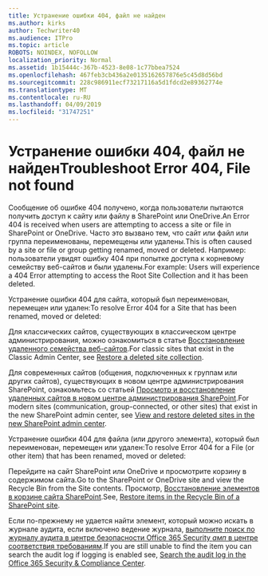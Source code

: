 ```yaml
---
title: Устранение ошибки 404, файл не найден
ms.author: kirks
author: Techwriter40
ms.audience: ITPro
ms.topic: article
ROBOTS: NOINDEX, NOFOLLOW
localization_priority: Normal
ms.assetid: 1b15444c-367b-4523-8e08-1c77bbea7524
ms.openlocfilehash: 467feb3cb436a2e0135162657876e5c45d8d56bd
ms.sourcegitcommit: 228c986911ecf73217116a5d1fdcd2e89362774e
ms.translationtype: MT
ms.contentlocale: ru-RU
ms.lasthandoff: 04/09/2019
ms.locfileid: "31747251"
---
```

# <a name="troubleshoot-error-404-file-not-found"></a><span data-ttu-id="330c8-102">Устранение ошибки 404, файл не найден</span><span class="sxs-lookup"><span data-stu-id="330c8-102">Troubleshoot Error 404, File not found</span></span>

<span data-ttu-id="330c8-103">Сообщение об ошибке 404 получено, когда пользователи пытаются получить доступ к сайту или файлу в SharePoint или OneDrive.</span><span class="sxs-lookup"><span data-stu-id="330c8-103">An Error 404 is received when users are attempting to access a site or file in SharePoint or OneDrive.</span></span> <span data-ttu-id="330c8-104">Часто это вызвано тем, что сайт или файл или группа переименованы, перемещены или удалены.</span><span class="sxs-lookup"><span data-stu-id="330c8-104">This is often caused by a site or file or group getting renamed, moved or deleted.</span></span> <span data-ttu-id="330c8-105">Например: пользователи увидят ошибку 404 при попытке доступа к корневому семейству веб-сайтов и были удалены.</span><span class="sxs-lookup"><span data-stu-id="330c8-105">For example: Users will experience a 404 Error attempting to access the Root Site Collection and it has been deleted.</span></span>

<span data-ttu-id="330c8-106">Устранение ошибки 404 для сайта, который был переименован, перемещен или удален:</span><span class="sxs-lookup"><span data-stu-id="330c8-106">To resolve Error 404 for a Site that has been renamed, moved or deleted:</span></span>

<span data-ttu-id="330c8-107">Для классических сайтов, существующих в классическом центре администрирования, можно ознакомиться в статье [Восстановление удаленного семейства веб-сайтов](https://docs.microsoft.com/en-us/sharepoint/restore-deleted-site-collection).</span><span class="sxs-lookup"><span data-stu-id="330c8-107">For classic sites that exist in the Classic Admin Center, see [Restore a deleted site collection](https://docs.microsoft.com/en-us/sharepoint/restore-deleted-site-collection).</span></span>


<span data-ttu-id="330c8-108">Для современных сайтов (общения, подключенных к группам или других сайтов), существующих в новом центре администрирования SharePoint, ознакомьтесь со статьей [Просмотр и восстановление удаленных сайтов в новом центре администрирования SharePoint](https://docs.microsoft.com/en-us/sharepoint/restore-deleted-site-collection).</span><span class="sxs-lookup"><span data-stu-id="330c8-108">For modern sites (communication, group-connected, or other sites) that exist in the new SharePoint admin center, see [View and restore deleted sites in the new SharePoint admin center](https://docs.microsoft.com/en-us/sharepoint/restore-deleted-site-collection).</span></span>

<span data-ttu-id="330c8-109">Устранение ошибки 404 для файла (или другого элемента), который был переименован, перемещен или удален:</span><span class="sxs-lookup"><span data-stu-id="330c8-109">To resolve Error 404 for a File (or other item) that has been renamed, moved or deleted:</span></span>

<span data-ttu-id="330c8-110">Перейдите на сайт SharePoint или OneDrive и просмотрите корзину в содержимом сайта.</span><span class="sxs-lookup"><span data-stu-id="330c8-110">Go to the SharePoint or OneDrive site and view the Recycle Bin from the Site contents.</span></span> <span data-ttu-id="330c8-111">Просмотр, [Восстановление элементов в корзине сайта SharePoint](https://support.office.com/en-us/article/Restore-items-in-the-Recycle-Bin-of-a-SharePoint-site-6df466b6-55f2-4898-8d6e-c0dff851a0be#ID0EAADAAA=Online).</span><span class="sxs-lookup"><span data-stu-id="330c8-111">See, [Restore items in the Recycle Bin of a SharePoint site](https://support.office.com/en-us/article/Restore-items-in-the-Recycle-Bin-of-a-SharePoint-site-6df466b6-55f2-4898-8d6e-c0dff851a0be#ID0EAADAAA=Online).</span></span>

<span data-ttu-id="330c8-112">Если по-прежнему не удается найти элемент, который можно искать в журнале аудита, если включено ведение журнала, [выполните поиск по журналу аудита в центре безопасности Office 365 Security _амп_ в центре соответствия требованиям](https://docs.microsoft.com/en-us/office365/securitycompliance/search-the-audit-log-in-security-and-compliance?redirectSourcePath=%252fclient%252fsearch-the-audit-log-in-the-office-365-security-compliance-center-0d4d0f35-390b-4518-800e-0c7ec95e946c).</span><span class="sxs-lookup"><span data-stu-id="330c8-112">If you are still unable to find the item you can search the audit log if logging is enabled see, [Search the audit log in the Office 365 Security & Compliance Center](https://docs.microsoft.com/en-us/office365/securitycompliance/search-the-audit-log-in-security-and-compliance?redirectSourcePath=%252fclient%252fsearch-the-audit-log-in-the-office-365-security-compliance-center-0d4d0f35-390b-4518-800e-0c7ec95e946c).</span></span>
